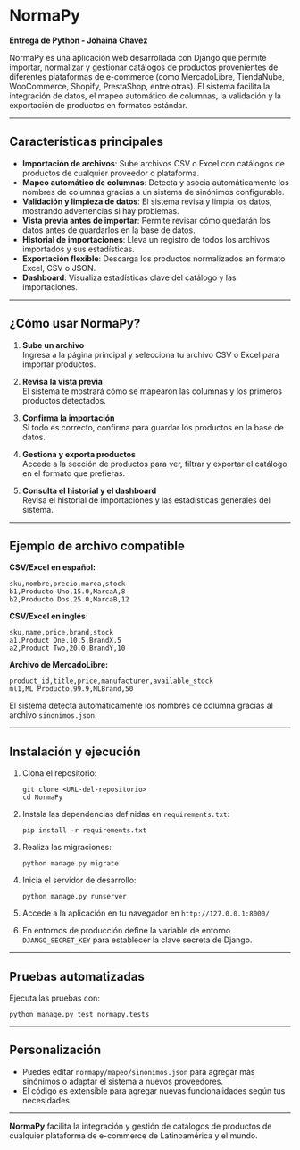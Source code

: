 # NormaPy

**Entrega de Python - Johaina Chavez**

NormaPy es una aplicación web desarrollada con Django que permite importar, normalizar y gestionar catálogos de productos provenientes de diferentes plataformas de e-commerce (como MercadoLibre, TiendaNube, WooCommerce, Shopify, PrestaShop, entre otras). El sistema facilita la integración de datos, el mapeo automático de columnas, la validación y la exportación de productos en formatos estándar.

---

## Características principales

- **Importación de archivos**: Sube archivos CSV o Excel con catálogos de productos de cualquier proveedor o plataforma.
- **Mapeo automático de columnas**: Detecta y asocia automáticamente los nombres de columnas gracias a un sistema de sinónimos configurable.
- **Validación y limpieza de datos**: El sistema revisa y limpia los datos, mostrando advertencias si hay problemas.
- **Vista previa antes de importar**: Permite revisar cómo quedarán los datos antes de guardarlos en la base de datos.
- **Historial de importaciones**: Lleva un registro de todos los archivos importados y sus estadísticas.
- **Exportación flexible**: Descarga los productos normalizados en formato Excel, CSV o JSON.
- **Dashboard**: Visualiza estadísticas clave del catálogo y las importaciones.

---

## ¿Cómo usar NormaPy?

1. **Sube un archivo**  
   Ingresa a la página principal y selecciona tu archivo CSV o Excel para importar productos.

2. **Revisa la vista previa**  
   El sistema te mostrará cómo se mapearon las columnas y los primeros productos detectados.

3. **Confirma la importación**  
   Si todo es correcto, confirma para guardar los productos en la base de datos.

4. **Gestiona y exporta productos**  
   Accede a la sección de productos para ver, filtrar y exportar el catálogo en el formato que prefieras.

5. **Consulta el historial y el dashboard**  
   Revisa el historial de importaciones y las estadísticas generales del sistema.

---

## Ejemplo de archivo compatible

**CSV/Excel en español:**
```
sku,nombre,precio,marca,stock
b1,Producto Uno,15.0,MarcaA,8
b2,Producto Dos,25.0,MarcaB,12
```

**CSV/Excel en inglés:**
```
sku,name,price,brand,stock
a1,Product One,10.5,BrandX,5
a2,Product Two,20.0,BrandY,10
```

**Archivo de MercadoLibre:**
```
product_id,title,price,manufacturer,available_stock
ml1,ML Producto,99.9,MLBrand,50
```

El sistema detecta automáticamente los nombres de columna gracias al archivo `sinonimos.json`.

---

## Instalación y ejecución

1. Clona el repositorio:
   ```
   git clone <URL-del-repositorio>
   cd NormaPy
   ```

2. Instala las dependencias definidas en `requirements.txt`:
   ```
   pip install -r requirements.txt
   ```

3. Realiza las migraciones:
   ```
   python manage.py migrate
   ```

4. Inicia el servidor de desarrollo:
   ```
   python manage.py runserver
   ```

5. Accede a la aplicación en tu navegador en `http://127.0.0.1:8000/`

6. En entornos de producción define la variable de entorno `DJANGO_SECRET_KEY`
   para establecer la clave secreta de Django.

---

## Pruebas automatizadas

Ejecuta las pruebas con:
```
python manage.py test normapy.tests
```

---

## Personalización

- Puedes editar `normapy/mapeo/sinonimos.json` para agregar más sinónimos o adaptar el sistema a nuevos proveedores.
- El código es extensible para agregar nuevas funcionalidades según tus necesidades.

---

**NormaPy** facilita la integración y gestión de catálogos de productos de cualquier plataforma de e-commerce de Latinoamérica y el mundo.
